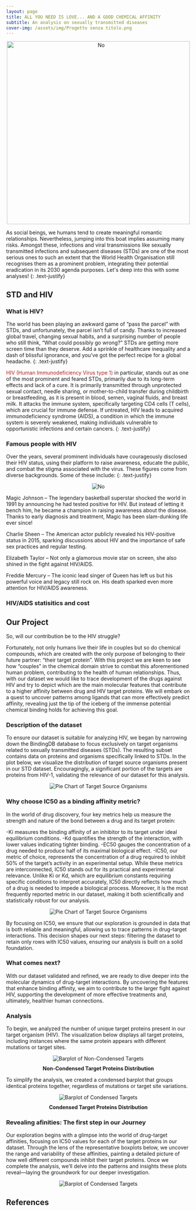 ```yaml
---
layout: page
title: ALL YOU NEED IS LOVE... AND A GOOD CHEMICAL AFFINITY
subtitle: An analysis on sexually transmitted diseases
cover-img: /assets/img/Progetto senza titolo.png
---
```

<p align="center">
<img src="assets/img/presentation.png" alt="No" width="500" height="auto"/>
</p>
As social beings, we humans tend to create meaningful romantic relationships. Nevertheless, jumping into this boat implies assuming many risks. Amongst these, infections and viral transmissions like sexually transmitted infections and subsequent diseases (STDs) are one of the most serious ones to such an extent that the World Health Organisation still recognises them as a prominent problem, integrating their potential eradication in its 2030 agenda purposes. Let's deep into this with some analyses!
{: .text-justify}

## STD and HIV

### What is HIV?

The world has been playing an awkward game of “pass the parcel” with STDs, and unfortunately, the parcel isn’t full of candy. Thanks to increased global travel, changing sexual habits, and a surprising number of people who still think, “What could possibly go wrong?” STDs are getting more screen time than they deserve. Add a sprinkle of healthcare inequality and a dash of blissful ignorance, and you’ve got the perfect recipe for a global headache.
{: .text-justify}

<span style="color: firebrick;">HIV (Human Immunodeficiency Virus type 1)</span> in particular, stands out as one of the most prominent and feared STDs, primarily due to its long-term effects and lack of a cure. It is primarily transmitted through unprotected sexual contact, needle sharing, or mother-to-child transfer during childbirth or breastfeeding, as it is present in blood, semen, vaginal fluids, and breast milk. It attacks the immune system, specifically targeting CD4 cells (T cells), which are crucial for immune defense. If untreated, HIV leads to acquired immunodeficiency syndrome (AIDS), a condition in which the immune system is severely weakened, making individuals vulnerable to opportunistic infections and certain cancers.
{: .text-justify}


### Famous people with HIV
Over the years, several prominent individuals have courageously disclosed their HIV status, using their platform to raise awareness, educate the public, and combat the stigma associated with the virus. These figures come from diverse backgrounds. Some of these include:
{: .text-justify}
<p align="center">
<img src="assets/img/famous.png" alt="No"/>
</p>
Magic Johnson – The legendary basketball superstar shocked the world in 1991 by announcing he had tested positive for HIV. But instead of letting it bench him, he became a champion in raising awareness about the disease. Thanks to early diagnosis and treatment, Magic has been slam-dunking life ever since!

Charlie Sheen – The American actor publicly revealed his HIV-positive status in 2015, sparking discussions about HIV and the importance of safe sex practices and regular testing.

Elizabeth Taylor – Not only a glamorous movie star on screen, she also shined in the fight against HIV/AIDS.

Freddie Mercury – The iconic lead singer of Queen has left us but his powerful voice and legacy still rock on. His death sparked even more attention for HIV/AIDS awareness.

### HIV/AIDS statisitics and cost

<div class="elfsight-app-dd8d9787-2a4b-4777-982d-e34cdd348984" data-elfsight-app-lazy></div>


## Our Project
So, will our contribution be to the HIV struggle?

Fortunately, not only humans live their life in couples but so do chemical compounds, which are created with the only purpose of belonging to their future partner: “their target protein”. With this project we are keen to see how “couples” in the chemical domain strive to combat this aforementioned human problem, contributing to the health of human relationships.
Thus, with our dataset we would like to trace development of the drugs against HIV and try to depict which are the main molecular features that contribute to a higher affinity between drug and HIV target proteins.
We will embark on a quest to uncover patterns among ligands that can more effectively predict affinity, revealing just the tip of the iceberg of the immense potential chemical binding holds for achieving this goal.


### Description of the dataset
To ensure our dataset is suitable for analyzing HIV, we began by narrowing down the BindingDB database to focus exclusively on target organisms related to sexually transmitted diseases (STDs). The resulting subset contains data on proteins and organisms specifically linked to STDs. In the plot below, we visualize the distribution of target source organisms present in our STD dataset. Encouragingly, a significant portion of the targets are proteins from HIV-1, validating the relevance of our dataset for this analysis.

<div style="text-align: center;">
  <img src="assets/img/STDs_piechart.png" alt="Pie Chart of Target Source Organisms" style="max-width: 80%; height: auto;">
</div>

### Why choose IC50 as a binding affinity metric?
In the world of drug discovery, four key metrics help us measure the strength and nature of the bond between a drug and its target protein:

-Ki measures the binding affinity of an inhibitor to its target under ideal equilibrium conditions.
-Kd quantifies the strength of the interaction, with lower values indicating tighter binding.
-EC50 gauges the concentration of a drug needed to produce half of its maximal biological effect.
-IC50, our metric of choice, represents the concentration of a drug required to inhibit 50% of the target’s activity in an experimental setup.
While these metrics are interconnected, IC50 stands out for its practical and experimental relevance. Unlike Ki or Kd, which are equilibrium constants requiring specific conditions to interpret accurately, IC50 directly reflects how much of a drug is needed to impede a biological process. Moreover, it is the most frequently reported metric in our dataset, making it both scientifically and statistically robust for our analysis.

<div style="text-align: center;">
  <img src="assets/img/ic50 distribution.png" alt="Pie Chart of Target Source Organisms" style="max-width: 80%; height: auto;">
</div>

By focusing on IC50, we ensure that our exploration is grounded in data that is both reliable and meaningful, allowing us to trace patterns in drug-target interactions. This decision shapes our next steps: filtering the dataset to retain only rows with IC50 values, ensuring our analysis is built on a solid foundation.

### What comes next?
With our dataset validated and refined, we are ready to dive deeper into the molecular dynamics of drug-target interactions. By uncovering the features that enhance binding affinity, we aim to contribute to the larger fight against HIV, supporting the development of more effective treatments and, ultimately, healthier human connections.

### Analysis 
To begin, we analyzed the number of unique target proteins present in our target organism (HIV). The visualization below displays all target proteins, including instances where the same protein appears with different mutations or target sites.

<div style="text-align: center;">
  <img src="assets/img/hist_targets_non_condensed.png" alt="Barplot of Non-Condensed Targets" style="max-width: 80%; height: auto;">
  <p style="font-weight: bold; margin-top: 10px;">Non-Condensed Target Proteins Distribution</p>
</div>

To simplify the analysis, we created a condensed barplot that groups identical proteins together, regardless of mutations or target site variations.

<div style="text-align: center;">
  <img src="assets/img/hist_target_proteins_condensed.png" alt="Barplot of Condensed Targets" style="max-width: 80%; height: auto;">
  <p style="font-weight: bold; margin-top: 10px;">Condensed Target Proteins Distribution</p>
</div>


### Revealing afinities: The first step in our Journey
Our exploration begins with a glimpse into the world of drug-target affinities, focusing on IC50 values for each of the target proteins in our dataset. Through the lens of the representative boxplots below, we uncover the range and variability of these affinities, painting a detailed picture of how well different compounds inhibit their target proteins. Once we complete the analysis, we’ll delve into the patterns and insights these plots reveal—laying the groundwork for our deeper investigation.

<div style="text-align: center;">
  <img src="assets/img/ic50_boxplot_condensed.png" alt="Barplot of Condensed Targets" style="max-width: 80%; height: auto;">
</div>


## References

[^1]: 
[^2]: 
